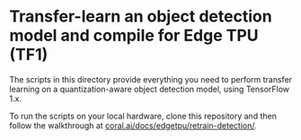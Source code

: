 # Transfer-learn an object detection model and compile for Edge TPU (TF1)

The scripts in this directory provide everything you need to perform
transfer learning on a quantization-aware object detection model, using
TensorFlow 1.x.

To run the scripts on your local hardware, clone this repository and
then follow the walkthrough at
[coral.ai/docs/edgetpu/retrain-detection/](https://coral.ai/docs/edgetpu/retrain-detection/).
